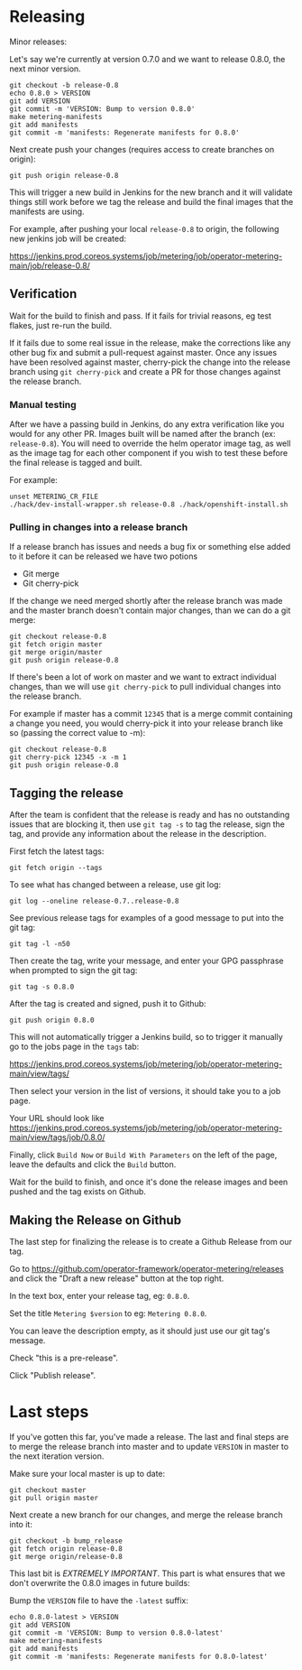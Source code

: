 # Releasing

Minor releases:

Let's say we're currently at version 0.7.0 and we want to release 0.8.0, the next minor version.

```
git checkout -b release-0.8
echo 0.8.0 > VERSION
git add VERSION
git commit -m 'VERSION: Bump to version 0.8.0'
make metering-manifests
git add manifests
git commit -m 'manifests: Regenerate manifests for 0.8.0'
```

Next create push your changes (requires access to create branches on origin):

```
git push origin release-0.8
```

This will trigger a new build in Jenkins for the new branch and it will validate things still work before we tag the release and build the final images that the manifests are using.

For example, after pushing your local `release-0.8` to origin, the following new jenkins job will be created:

https://jenkins.prod.coreos.systems/job/metering/job/operator-metering-main/job/release-0.8/


## Verification

Wait for the build to finish and pass.
If it fails for trivial reasons, eg test flakes, just re-run the build.

If it fails due to some real issue in the release, make the corrections like any other bug fix and submit a pull-request against master.
Once any issues have been resolved against master, cherry-pick the change into the release branch using `git cherry-pick` and create a PR for those changes against the release branch.

### Manual testing

After we have a passing build in Jenkins, do any extra verification like you would for any other PR.
Images built will be named after the branch (ex: `release-0.8`).
You will need to override the helm operator image tag, as well as the image tag for each other component if you wish to test these before the final release is tagged and built.

For example:

```
unset METERING_CR_FILE
./hack/dev-install-wrapper.sh release-0.8 ./hack/openshift-install.sh
```

### Pulling in changes into a release branch

If a release branch has issues and needs a bug fix or something else added to it before it can be released we have two potions

- Git merge
- Git cherry-pick

If the change we need merged shortly after the release branch was made and the master branch doesn't contain major changes, than we can do a git merge:

```
git checkout release-0.8
git fetch origin master
git merge origin/master
git push origin release-0.8
```

If there's been a lot of work on master and we want to extract individual changes, than we will use `git cherry-pick` to pull individual changes into the release branch.

For example if master has a commit `12345` that is a merge commit containing a change you need, you would cherry-pick it into your release branch like so (passing the correct value to -m):

```
git checkout release-0.8
git cherry-pick 12345 -x -m 1
git push origin release-0.8
```

## Tagging the release

After the team is confident that the release is ready and has no outstanding issues that are blocking it, then use `git tag -s` to tag the release, sign the tag, and provide any information about the release in the description.

First fetch the latest tags:

```
git fetch origin --tags
```

To see what has changed between a release, use git log:

```
git log --oneline release-0.7..release-0.8
```

See previous release tags for examples of a good message to put into the git tag:

```
git tag -l -n50
```

Then create the tag, write your message, and enter your GPG passphrase when prompted to sign the git tag:

```
git tag -s 0.8.0
```

After the tag is created and signed, push it to Github:

```
git push origin 0.8.0
```

This will not automatically trigger a Jenkins build, so to trigger it manually go to the jobs page in the `tags` tab:

https://jenkins.prod.coreos.systems/job/metering/job/operator-metering-main/view/tags/

Then select your version in the list of versions, it should take you to a job page.

Your URL should look like https://jenkins.prod.coreos.systems/job/metering/job/operator-metering-main/view/tags/job/0.8.0/

Finally, click `Build Now` or `Build With Parameters` on the left of the page, leave the defaults and click the `Build` button.

Wait for the build to finish, and once it's done the release images and been pushed and the tag exists on Github.


## Making the Release on Github

The last step for finalizing the release is to create a Github Release from our tag.

Go to https://github.com/operator-framework/operator-metering/releases and click the "Draft a new release" button at the top right.

In the text box, enter your release tag, eg: `0.8.0`.

Set the title `Metering $version` to eg: `Metering 0.8.0`.

You can leave the description empty, as it should just use our git tag's message.

Check  "this is a pre-release".

Click "Publish release".

# Last steps

If you've gotten this far, you've made a release.
The last and final steps are to merge the release branch into master and to update `VERSION` in master to the next iteration version.

Make sure your local master is up to date:

```
git checkout master
git pull origin master
```

Next create a new branch for our changes, and merge the release branch into it:

```
git checkout -b bump_release
git fetch origin release-0.8
git merge origin/release-0.8
```

This last bit is *EXTREMELY IMPORTANT*.
This part is what ensures that we don't overwrite the 0.8.0 images in future builds:

Bump the `VERSION` file to have the `-latest` suffix:

```
echo 0.8.0-latest > VERSION
git add VERSION
git commit -m 'VERSION: Bump to version 0.8.0-latest'
make metering-manifests
git add manifests
git commit -m 'manifests: Regenerate manifests for 0.8.0-latest'
```
